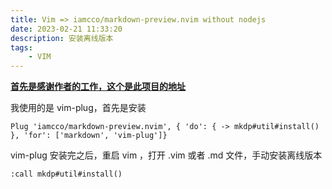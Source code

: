```yaml
---
title: Vim => iamcco/markdown-preview.nvim without nodejs
date: 2023-02-21 11:33:20
description: 安装离线版本
tags:
    - VIM
---
```


**[首先是感谢作者的工作，这个是此项目的地址](https://github.com/iamcco/markdown-preview.nvim)**

我使用的是 vim-plug，首先是安装

```vim
Plug 'iamcco/markdown-preview.nvim', { 'do': { -> mkdp#util#install() }, 'for': ['markdown', 'vim-plug']}
```

vim-plug 安装完之后，重启 vim ，打开 .vim 或者 .md 文件，手动安装离线版本

```vim
:call mkdp#util#install()
```
